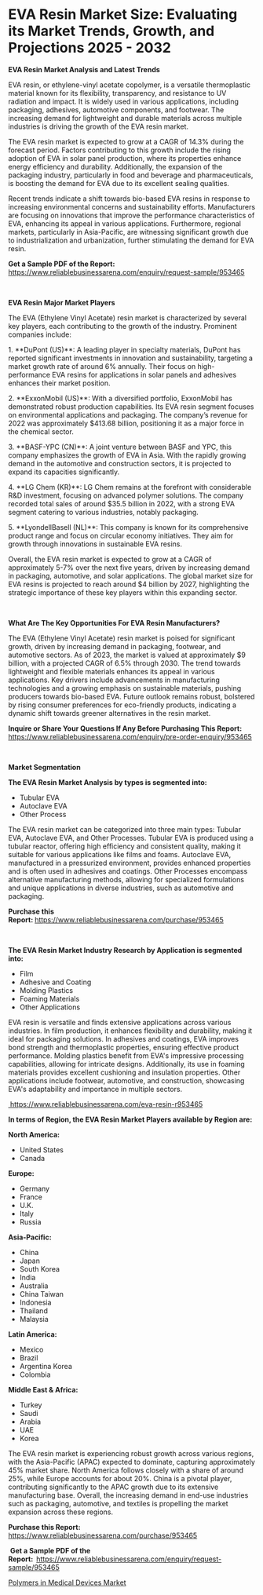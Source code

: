 <p><h1>EVA Resin Market Size: Evaluating its Market Trends, Growth, and Projections 2025 - 2032</h1></p><p><strong>EVA Resin Market Analysis and Latest Trends</strong></p>
<p><p>EVA resin, or ethylene-vinyl acetate copolymer, is a versatile thermoplastic material known for its flexibility, transparency, and resistance to UV radiation and impact. It is widely used in various applications, including packaging, adhesives, automotive components, and footwear. The increasing demand for lightweight and durable materials across multiple industries is driving the growth of the EVA resin market. </p><p>The EVA resin market is expected to grow at a CAGR of 14.3% during the forecast period. Factors contributing to this growth include the rising adoption of EVA in solar panel production, where its properties enhance energy efficiency and durability. Additionally, the expansion of the packaging industry, particularly in food and beverage and pharmaceuticals, is boosting the demand for EVA due to its excellent sealing qualities. </p><p>Recent trends indicate a shift towards bio-based EVA resins in response to increasing environmental concerns and sustainability efforts. Manufacturers are focusing on innovations that improve the performance characteristics of EVA, enhancing its appeal in various applications. Furthermore, regional markets, particularly in Asia-Pacific, are witnessing significant growth due to industrialization and urbanization, further stimulating the demand for EVA resin.</p></p>
<p><strong>Get a Sample PDF of the Report:&nbsp;</strong> <a href="https://www.reliablebusinessarena.com/enquiry/request-sample/953465?utm_campaign=2485&utm_medium=2&utm_source=Github&utm_content=ia&utm_term=07032025&utm_id=eva-resin">https://www.reliablebusinessarena.com/enquiry/request-sample/953465</a></p>
<p>&nbsp;</p>
<p><strong>EVA Resin Major Market Players</strong></p>
<p><p>The EVA (Ethylene Vinyl Acetate) resin market is characterized by several key players, each contributing to the growth of the industry. Prominent companies include:</p><p>1. **DuPont (US)**: A leading player in specialty materials, DuPont has reported significant investments in innovation and sustainability, targeting a market growth rate of around 6% annually. Their focus on high-performance EVA resins for applications in solar panels and adhesives enhances their market position.</p><p>2. **ExxonMobil (US)**: With a diversified portfolio, ExxonMobil has demonstrated robust production capabilities. Its EVA resin segment focuses on environmental applications and packaging. The company’s revenue for 2022 was approximately $413.68 billion, positioning it as a major force in the chemical sector.</p><p>3. **BASF-YPC (CN)**: A joint venture between BASF and YPC, this company emphasizes the growth of EVA in Asia. With the rapidly growing demand in the automotive and construction sectors, it is projected to expand its capacities significantly.</p><p>4. **LG Chem (KR)**: LG Chem remains at the forefront with considerable R&D investment, focusing on advanced polymer solutions. The company recorded total sales of around $35.5 billion in 2022, with a strong EVA segment catering to various industries, notably packaging.</p><p>5. **LyondellBasell (NL)**: This company is known for its comprehensive product range and focus on circular economy initiatives. They aim for growth through innovations in sustainable EVA resins.</p><p>Overall, the EVA resin market is expected to grow at a CAGR of approximately 5-7% over the next five years, driven by increasing demand in packaging, automotive, and solar applications. The global market size for EVA resins is projected to reach around $4 billion by 2027, highlighting the strategic importance of these key players within this expanding sector.</p></p>
<p>&nbsp;</p>
<p><strong>What Are The Key Opportunities For EVA Resin Manufacturers?</strong></p>
<p><p>The EVA (Ethylene Vinyl Acetate) resin market is poised for significant growth, driven by increasing demand in packaging, footwear, and automotive sectors. As of 2023, the market is valued at approximately $9 billion, with a projected CAGR of 6.5% through 2030. The trend towards lightweight and flexible materials enhances its appeal in various applications. Key drivers include advancements in manufacturing technologies and a growing emphasis on sustainable materials, pushing producers towards bio-based EVA. Future outlook remains robust, bolstered by rising consumer preferences for eco-friendly products, indicating a dynamic shift towards greener alternatives in the resin market.</p></p>
<p><strong>Inquire or Share Your Questions If Any Before Purchasing This Report:</strong> <a href="https://www.reliablebusinessarena.com/enquiry/pre-order-enquiry/953465?utm_campaign=2485&utm_medium=2&utm_source=Github&utm_content=ia&utm_term=07032025&utm_id=eva-resin">https://www.reliablebusinessarena.com/enquiry/pre-order-enquiry/953465</a></p>
<p>&nbsp;</p>
<p><strong>Market Segmentation</strong></p>
<p><strong>The EVA Resin Market Analysis by types is segmented into:</strong></p>
<p><ul><li>Tubular EVA</li><li>Autoclave EVA</li><li>Other Process</li></ul></p>
<p><p>The EVA resin market can be categorized into three main types: Tubular EVA, Autoclave EVA, and Other Processes. Tubular EVA is produced using a tubular reactor, offering high efficiency and consistent quality, making it suitable for various applications like films and foams. Autoclave EVA, manufactured in a pressurized environment, provides enhanced properties and is often used in adhesives and coatings. Other Processes encompass alternative manufacturing methods, allowing for specialized formulations and unique applications in diverse industries, such as automotive and packaging.</p></p>
<p><strong>Purchase this Report:&nbsp;</strong><a href="https://www.reliablebusinessarena.com/purchase/953465?utm_campaign=2485&utm_medium=2&utm_source=Github&utm_content=ia&utm_term=07032025&utm_id=eva-resin">https://www.reliablebusinessarena.com/purchase/953465</a></p>
<p>&nbsp;</p>
<p><strong>The EVA Resin Market Industry Research by Application is segmented into:</strong></p>
<p><ul><li>Film</li><li>Adhesive and Coating</li><li>Molding Plastics</li><li>Foaming Materials</li><li>Other Applications</li></ul></p>
<p><p>EVA resin is versatile and finds extensive applications across various industries. In film production, it enhances flexibility and durability, making it ideal for packaging solutions. In adhesives and coatings, EVA improves bond strength and thermoplastic properties, ensuring effective product performance. Molding plastics benefit from EVA's impressive processing capabilities, allowing for intricate designs. Additionally, its use in foaming materials provides excellent cushioning and insulation properties. Other applications include footwear, automotive, and construction, showcasing EVA's adaptability and importance in multiple sectors.</p></p>
<p><a href="https://www.reliablebusinessarena.com/eva-resin-r953465?utm_campaign=2485&utm_medium=2&utm_source=Github&utm_content=ia&utm_term=07032025&utm_id=eva-resin">&nbsp;https://www.reliablebusinessarena.com/eva-resin-r953465</a></p>
<p><strong>In terms of Region, the EVA Resin Market Players available by Region are:</strong></p>
<p>
    <p> <strong> North America: </strong>
        <ul>
            <li>United States</li>
            <li>Canada</li>
        </ul>
        </p> 
    <p> <strong> Europe: </strong>
        <ul>
            <li>Germany</li>
            <li>France</li>
            <li>U.K.</li>
            <li>Italy</li>
            <li>Russia</li>
        </ul>
        </p> 
    <p> <strong> Asia-Pacific: </strong>
        <ul>
            <li>China</li>
            <li>Japan</li>
            <li>South Korea</li>
            <li>India</li>
            <li>Australia</li>
            <li>China Taiwan</li>
            <li>Indonesia</li>
            <li>Thailand</li>
            <li>Malaysia</li>
        </ul>
        </p> 
    <p> <strong> Latin America: </strong>
        <ul>
            <li>Mexico</li>
            <li>Brazil</li>
            <li>Argentina Korea</li>
            <li>Colombia</li>
        </ul>
        </p> 
    <p> <strong> Middle East & Africa: </strong>
        <ul>
            <li>Turkey</li>
            <li>Saudi</li>
            <li>Arabia</li>
            <li>UAE</li>
            <li>Korea</li>
        </ul>
    </p>
    </p>
<p><p>The EVA resin market is experiencing robust growth across various regions, with the Asia-Pacific (APAC) expected to dominate, capturing approximately 45% market share. North America follows closely with a share of around 25%, while Europe accounts for about 20%. China is a pivotal player, contributing significantly to the APAC growth due to its extensive manufacturing base. Overall, the increasing demand in end-use industries such as packaging, automotive, and textiles is propelling the market expansion across these regions.</p></p>
<p><strong>Purchase this Report: </strong><a href="https://www.reliablebusinessarena.com/purchase/953465?utm_campaign=2485&utm_medium=2&utm_source=Github&utm_content=ia&utm_term=07032025&utm_id=eva-resin">https://www.reliablebusinessarena.com/purchase/953465</a></p>
<p>&nbsp;<strong>Get a Sample PDF of the Report:&nbsp;&nbsp;</strong><a href="https://www.reliablebusinessarena.com/enquiry/request-sample/953465?utm_campaign=2485&utm_medium=2&utm_source=Github&utm_content=ia&utm_term=07032025&utm_id=eva-resin">https://www.reliablebusinessarena.com/enquiry/request-sample/953465</a></p>
<p><strong></strong></p>
<p><p><a href="https://github.com/kathiestrine5ty/Market-Research-Report-List-1/blob/main/polymers-in-medical-devices-market.md?utm_campaign=2485&utm_medium=2&utm_source=Github&utm_content=ia&utm_term=07032025&utm_id=eva-resin">Polymers in Medical Devices Market</a></p></p>